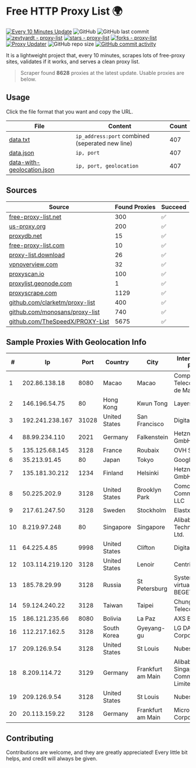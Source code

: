 
# Free HTTP Proxy List 🌍

[![Every 10 Minutes Update](https://github.com/mertguvencli/http-proxy-list/actions/workflows/main.yml/badge.svg?branch=main)](https://github.com/mertguvencli/http-proxy-list/actions/workflows/main.yml)
![GitHub](https://img.shields.io/github/license/mertguvencli/http-proxy-list)
![GitHub last commit](https://img.shields.io/github/last-commit/mertguvencli/http-proxy-list)
[![zevtyardt - proxy-list](https://img.shields.io/static/v1?label=zevtyardt&message=proxy-list&color=blue&logo=github)](https://github.com/zevtyardt/proxy-list "Go to GitHub repo")
[![stars - proxy-list](https://img.shields.io/github/stars/zevtyardt/proxy-list?style=social)](https://github.com/zevtyardt/proxy-list)
[![forks - proxy-list](https://img.shields.io/github/forks/zevtyardt/proxy-list?style=social)](https://github.com/zevtyardt/proxy-list)
[![Proxy Updater](https://github.com/zevtyardt/proxy-list/workflows/Proxy%20Updater/badge.svg)](https://github.com/zevtyardt/proxy-list/actions?query=workflow:"Proxy+Updater")
![GitHub repo size](https://img.shields.io/github/repo-size/zevtyardt/proxy-list)
[![GitHub commit activity](https://img.shields.io/github/commit-activity/m/zevtyardt/proxy-list?logo=commits)](https://github.com/zevtyardt/proxy-list/commits/main)

It is a lightweight project that, every 10 minutes, scrapes lots of free-proxy sites, validates if it works, and serves a clean proxy list.

> Scraper found **8628** proxies at the latest update. Usable proxies are below.

## Usage

Click the file format that you want and copy the URL.

|File|Content|Count|
|----|-------|-----|
|[data.txt](https://raw.githubusercontent.com/mertguvencli/http-proxy-list/main/proxy-list/data.txt)|`ip_address:port` combined (seperated new line)|407|
|[data.json](https://raw.githubusercontent.com/mertguvencli/http-proxy-list/main/proxy-list/data.json)|`ip, port`|407|
|[data-with-geolocation.json](https://raw.githubusercontent.com/mertguvencli/http-proxy-list/main/proxy-list/data-with-geolocation.json)|`ip, port, geolocation`|407|

## Sources

|Source|Found Proxies|Succeed|
|------|-------------|-------|
|[free-proxy-list.net](https://free-proxy-list.net)|300|✅|
|[us-proxy.org](https://www.us-proxy.org)|200|✅|
|[proxydb.net](http://proxydb.net)|15|✅|
|[free-proxy-list.com](https://free-proxy-list.com/?page=&port=&type%5B%5D=http&type%5B%5D=https&up_time=0&search=Search)|10|✅|
|[proxy-list.download](https://www.proxy-list.download/HTTP)|26|✅|
|[vpnoverview.com](https://vpnoverview.com/privacy/anonymous-browsing/free-proxy-servers)|32|✅|
|[proxyscan.io](https://www.proxyscan.io)|100|✅|
|[proxylist.geonode.com](https://proxylist.geonode.com/api/proxy-list?limit=300&page=1&sort_by=lastChecked&sort_type=desc&protocols=http,https)|1|✅|
|[proxyscrape.com](https://api.proxyscrape.com/v2/?request=displayproxies&protocol=http&timeout=10000&country=all&ssl=all&anonymity=all)|1129|✅|
|[github.com/clarketm/proxy-list](https://raw.githubusercontent.com/clarketm/proxy-list/master/proxy-list-raw.txt)|400|✅|
|[github.com/monosans/proxy-list](https://raw.githubusercontent.com/monosans/proxy-list/main/proxies/http.txt)|740|✅|
|[github.com/TheSpeedX/PROXY-List](https://raw.githubusercontent.com/TheSpeedX/PROXY-List/master/http.txt)|5675|✅|


## Sample Proxies With Geolocation Info

|#|Ip|Port|Country|City|Internet Service Provider|
|-|--|----|-------|----|-------------------------|
|1|202.86.138.18|8080|Macao|Macao|Companhia de Telecomunicacoes de Macau|
|2|146.196.54.75|80|Hong Kong|Kwun Tong|Layerstack Limited|
|3|192.241.238.167|31028|United States|San Francisco|DigitalOcean, LLC|
|4|88.99.234.110|2021|Germany|Falkenstein|Hetzner Online GmbH|
|5|135.125.68.145|3128|France|Roubaix|OVH SAS|
|6|35.213.91.45|80|Japan|Tokyo|Google LLC|
|7|135.181.30.212|1234|Finland|Helsinki|Hetzner Online GmbH|
|8|50.225.202.9|3128|United States|Brooklyn Park|Comcast Cable Communications, LLC|
|9|217.61.247.50|3128|Sweden|Stockholm|Elastx AB|
|10|8.219.97.248|80|Singapore|Singapore|Alibaba (US) Technology Co., Ltd.|
|11|64.225.4.85|9998|United States|Clifton|DigitalOcean, LLC|
|12|103.114.219.120|3128|United States|Lenoir|Centrilogic, Inc.|
|13|185.78.29.99|3128|Russia|St Petersburg|System servers virtual hosting BEGET.RU|
|14|59.124.240.22|3128|Taiwan|Taipei|Chunghwa Telecom Co., Ltd.|
|15|186.121.235.66|8080|Bolivia|La Paz|AXS Bolivia S. A.|
|16|112.217.162.5|3128|South Korea|Gyeyang-gu|LG DACOM Corporation|
|17|209.126.9.54|3128|United States|St Louis|Nubes, LLC|
|18|8.209.114.72|3129|Germany|Frankfurt am Main|Alibaba.com Singapore E-Commerce Private Limited|
|19|209.126.9.54|3128|United States|St Louis|Nubes, LLC|
|20|20.113.159.22|3128|Germany|Frankfurt am Main|Microsoft Corporation|



## Contributing

Contributions are welcome, and they are greatly appreciated! Every
little bit helps, and credit will always be given.

